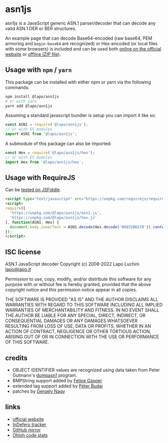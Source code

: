 asn1js
======

asn1js is a JavaScript generic ASN.1 parser/decoder that can decode any valid ASN.1 DER or BER structures.

An example page that can decode Base64-encoded (raw base64, PEM armoring and `begin-base64` are recognized) or Hex-encoded (or local files with some browsers) is included and can be used both [online on the official website](https://lapo.it/asn1js/) or [offline (ZIP file)](https://lapo.it/asn1js/asn1js.zip).

Usage with `npm` / `yarn`
-------------------------

This package can be installed with either npm or yarn via the following commands:

```sh
npm install @lapo/asn1js
# or with yarn
yarn add @lapo/asn1js
```

Assuming a standard javascript bundler is setup you can import it like so:

```js
const ASN1 = require('@lapo/asn1js');
// or with ES modules
import ASN1 from '@lapo/asn1js';
```

A submodule of this package can also be imported:

```js
const Hex = require('@lapo/asn1js/hex');
// or with ES modules
import Hex from '@lapo/asn1js/hex';
```

Usage with RequireJS
--------------------

Can be [tested on JSFiddle](https://jsfiddle.net/lapo/tmdq35ug/).

```html
<script type="text/javascript" src="https://unpkg.com/requirejs/require.js"></script>
<script>
require([
  'https://unpkg.com/@lapo/asn1js/asn1.js',
  'https://unpkg.com/@lapo/asn1js/hex.js'
], function(ASN1, Hex) {
  document.body.innerText = ASN1.decode(Hex.decode('06032B6570')).content();
});
</script>
```

ISC license
-----------

ASN.1 JavaScript decoder Copyright (c) 2008-2022 Lapo Luchini <lapo@lapo.it>

Permission to use, copy, modify, and/or distribute this software for any purpose with or without fee is hereby granted, provided that the above copyright notice and this permission notice appear in all copies.

THE SOFTWARE IS PROVIDED "AS IS" AND THE AUTHOR DISCLAIMS ALL WARRANTIES WITH REGARD TO THIS SOFTWARE INCLUDING ALL IMPLIED WARRANTIES OF MERCHANTABILITY AND FITNESS. IN NO EVENT SHALL THE AUTHOR BE LIABLE FOR ANY SPECIAL, DIRECT, INDIRECT, OR CONSEQUENTIAL DAMAGES OR ANY DAMAGES WHATSOEVER RESULTING FROM LOSS OF USE, DATA OR PROFITS, WHETHER IN AN ACTION OF CONTRACT, NEGLIGENCE OR OTHER TORTIOUS ACTION, ARISING OUT OF OR IN CONNECTION WITH THE USE OR PERFORMANCE OF THIS SOFTWARE.

credits
-------

- OBJECT IDENTIFIER values are recognized using data taken from Peter Gutmann's [dumpasn1](https://www.cs.auckland.ac.nz/~pgut001/#standards) program.
- BMPString support added by [Felipe Gasper](https://github.com/FGasper)
- extended tag support added by [Péter Budai](https://www.peterbudai.eu/)
- patches by [Gergely Nagy](https://github.com/ngg)

links
-----

- [official website](https://lapo.it/asn1js/)
- [InDefero tracker](http://idf.lapo.it/p/asn1js/)
- [GitHub mirror](https://github.com/lapo-luchini/asn1js)
- [Ohloh code stats](https://www.openhub.net/p/asn1js)
